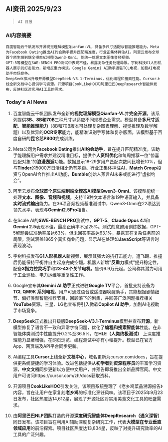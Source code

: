 ## AI资讯 2025/9/23

>  `AI 日报` 



### **AI内容摘要**

```
百度智能云千帆发布开源视觉理解模型Qianfan-VL，具备多尺寸适配与智能推理能力。Meta为Facebook Dating推出AI约会助手提升匹配精准度，行业正集体押注AI。阿里云发布全球首个原生端到端全模态AI模型Qwen3-Omni，能统一处理文本图像音频视频。
GPT-5等模型在SWE-BENCH PRO测试中表现不佳，暴露复杂任务处理局限。宇树科技G1人形机器人展示抗打击能力，新增反重力模式。Google Gemini AI助手进驻TCL电视，加剧AI电视助手市场竞争。
DeepSeek推出升级开源模型DeepSeek-V3.1-Terminus，优化编程和搜索性能。Cursor上线全新文档中心提供学习资源。开源项目CookLikeHOC和阿里巴巴DeepResearch智能体发布，反映社区对实用AI工具的需求。
```



### **Today's AI News**

1.  百度智能云千帆团队发布全新的**视觉理解模型Qianfan-VL**并**完全开源**。该系列提供**3B、8B和70B**三种尺寸以适应不同规模企业需求。模型具备**多尺寸适配**、**智能推理能力**（8B和70B版本可处理复杂图表理解、视觉推理及数学解题）以及优异的**OCR专家**能力，能精准识别手写体和复杂版面。该模型基于百度自研的**昆仑芯P800**完成训练。

2.  Meta公司为**Facebook Dating**推出**AI约会助手**，旨在提升匹配精准度。该助手能理解用户需求并建议精准目标，提供**个人资料优化**和每周推荐一位"惊喜匹配对象”的**浪漫邂逅**功能。数据显示18-29岁用户匹配次数同比增长10%，但与**Tinder**的5000万日活相比仍有差距。行业正集体押注AI，**Match Group**投资与OpenAI合作推出AI功能，**Bumble**创始人预言AI未来或能进行"虚拟约会”。

3.  阿里云发布**全球首个原生端到端全模态AI模型Qwen3-Omni**。该模型能统一处理**文本、图像、音频和视频**，支持119种文本语言和19种语音输入，并具备**实时流式输出**能力。在36项音频视频基准测试中，Qwen3-Omni在22项达到领先水平，表现与**Gemini2.5Pro**相当。

4.  在Scale AI的**SWE-BENCH PRO**测试中，**GPT-5**、**Claude Opus 4.1**和**Gemini 2.5**表现不佳，最高正确率不足25%。测试刻意避用训练数据，GPT-5解题尝试准确率虽达63%，但未回答率高达63.1%，暴露其在复杂任务前的局限。测试涵盖1865个真实商业问题，显示AI在处理如**JavaScript**等语言时表现波动。

5.  宇树科技发布**G1人形机器人**新视频，展示其强大的抗打击能力，遭飞踢、推撞后仍能保持平衡并自主起身完成空翻。机器人新增"**反重力**模式”提升稳定性，配备**3指力控灵巧手**和**23-43个关节电机**，售价9.9万元起。公司称其潜力可用于工业巡检、电力运维等重复性工作。

6.  Google宣布其**Gemini AI 助手**正式进驻**Google TV**平台，首批支持设备为**TCL QM9K 系列电视**。用户可通过语音或遥控器唤醒助手，其能根据剧情细节、偏好类型智能推荐节目，回顾落下的剧集，并回答广泛问题推荐相关**YouTube**资源。三星、LG也宣布将引入微软**Copilot AI 助手**，加剧AI电视助手市场竞争。

7.  **DeepSeek**正式推出升级版**DeepSeek-V3.1-Terminus**模型并宣布**开源**。新模型修复了语言不一致和异常字符问题，优化了**编程和搜索智能体**性能。在非智能体类测试中性能提升0.2%至36.5%，在**HLE（人类终极测试）** 上深度推理能力显著增强，在网页浏览、编程测试中亦有小幅提升。模型已在官方App、网页端及API平台同步更新。

8.  AI编程工具**Cursor**上线全新**文档中心**，域名更新为cursor.com/docs，旨在提供更系统便捷的学习体验。改进包括提供从**初学者**到**资深程序员**的丰富学习资源，**中文文档**同步更新以方便中文用户，并预告即将推出全新品牌官网。中文用户可访问https://cursor.com/zh/docs获取资料。

9.  开源项目**CookLikeHOC**引发关注，该项目系统整理了《老乡鸡菜品溯源报告》内容，旨在让用户在家复刻**老乡鸡**的标准化烹饪风味。该项目于2025年9月23日发布，社区热度达14,612星，展现了开源社区对实用美食文化工具的旺盛需求。

10. 由**阿里巴巴NLP团队**打造的开源**深度研究智能体DeepResearch（通义深智）** 同日发布。该项目旨在利用AI辅助深度复杂研究工作，代表**大模型在专业垂直领域应用**的前沿探索。项目社区热度达13,834星，反映了对提升研究效率的AI工具的广泛兴趣。